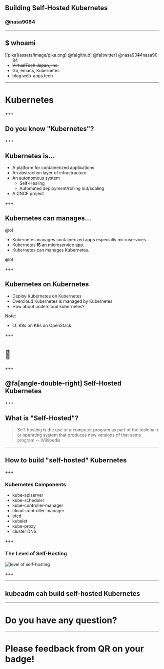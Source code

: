 ## Building Self-Hosted Kubernetes
### @nasa9084

---

## $ whoami

<div style="float: left;">
![pika](assets/image/pika.png)
@fa[github] @fa[twitter] @nasa9084
</div>

* nasa9084
* ~~VirtualTech Japan, Inc.~~
* Go, emacs, Kubernetes
* blog.web-apps.tech

---

# Kubernetes

+++

## Do you know "Kubernetes"?

+++

## Kubernetes is...

* A platform for containerized applications
* An abstraction layer of infrastracture
* An autonomous system
  * Self-Healing
  * Automated deployment/rolling out/scaling
* A CNCF project

+++

## Kubernetes can manages...

@ol

- Kubernetes manages containerized apps especially microservices.
- Kubernetes **IS** an microservice app.
- Kubernetes can manages Kubernetes.

@ol

+++

## Kubernetes on Kubernetes

* Deploy Kubernetes on Kubernetes
* Overcloud Kubernetes is managed by Kubernetes
* How about undercloud kubernetes?

Note:
* cf. K8s on K8s on OpenStack

+++

# 🤔

+++

## @fa[angle-double-right] Self-Hosted Kubernetes

+++

## What is "Self-Hosted"?

> Self-hosting is the use of a computer program as part of the toolchain or operating system that produces new versions of that same program
-- Wikipedia



---

## How to build "self-hosted" Kubernetes

+++

### Kubernetes Components

* kube-apiserver
* kube-scheduler
* kube-controller-manager
* cloud-controller-manager
* etcd
* kubelet
* kube-proxy
* cluster DNS

+++

### The Level of Self-Hosting

![level of self-hosting](assets/image/level_of_self-hosting.png)

+++



---

## kubeadm cah build self-hosted Kubernetes

---

# Do you have any question?

---

# Please feedback from QR on your badge!
